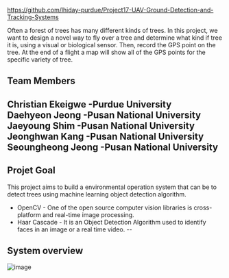 https://github.com/lhiday-purdue/Project17-UAV-Ground-Detection-and-Tracking-Systems

Often a forest of trees has many different kinds of trees. In this project, we want to design a novel way to fly over a tree and determine what kind if tree it is, using a visual or biological sensor. Then, record the GPS point on the tree. At the end of a flight a map will show all of the GPS points for the specific variety of tree.

## Team Members  
Christian Ekeigwe -Purdue University  
Daehyeon Jeong -Pusan National University  
Jaeyoung Shim -Pusan National University  
Jeonghwan Kang -Pusan National University  
Seoungheong Jeong -Pusan National University  
--
## Projet Goal
This project aims to build a environmental operation system that can be to detect trees using machine learning object detection algorithm.
* OpenCV - One of the open source computer vision libraries is cross-platform and real-time image processing.
* Haar Cascade - It is an Object Detection Algorithm used to identify faces in an image or a real time video.
--
## System overview
![image](https://user-images.githubusercontent.com/85277660/131251447-076249fb-1508-49d7-b9ad-d2c8fb78c464.png)
